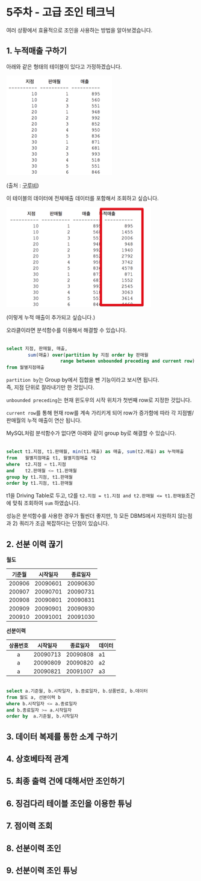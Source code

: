 # 5주차 - 고급 조인 테크닉

여러 상황에서 효율적으로 조인을 사용하는 방법을 알아보겠습니다.

## 1. 누적매출 구하기

아래와 같은 형태의 테이블이 있다고 가정하겠습니다.

![5_1_1](./images/5_1_1.png)

(출처 : [구루비](http://wiki.gurubee.net/pages/viewpage.action?pageId=26740935))  
  
이 테이블의 데이터에 전체매출 데이터를 포함해서 조회하고 싶습니다.

![5_1_2](./images/5_1_2.png)

(이렇게 누적 매출이 추가되고 싶습니다.)  
  
오라클이라면 분석함수를 이용해서 해결할 수 있습니다.

```sql

select 지점, 판매월, 매출, 
        sum(매출) over(partition by 지점 order by 판매월
                    range between unbounded preceding and current row) 누적매출
from 월별지점매출
```

```partition by```는 Group by에서 집합을 뺀 기능이라고 보시면 됩니다.  
즉, 지점 단위로 잘라내기만 한 것입니다.  
  
```unbounded preceding```는 현재 윈도우의 시작 위치가 첫번째 row로 지정한 것입니다.  
  
```current row```를 통해 현재 row를 계속 가리키게 되어 row가 증가함에 따라 각 지점별/판매월의 누적 매출이 연산 됩니다.  
  
MySQL처럼 분석함수가 없다면 아래와 같이 group by로 해결할 수 있습니다.

```sql

select t1.지점, t1.판매월, min(t1.매출) as 매출, sum(t2.매출) as 누적매출
from   월별지점매출 t1, 월별지점매출 t2
where  t2.지점 = t1.지점
and    t2.판매월 <= t1.판매월
group by t1.지점, t1.판매월
order by t1.지점, t1.판매월
```

t1을 Driving Table로 두고, t2를 ```t2.지점 = t1.지점 and t2.판매월 <= t1.판매월```조건에 맞춰 조회하여 ```sum``` 하였습니다.  
  
성능은 분석함수를 사용한 경우가 훨씬더 좋지만, 1) 모든 DBMS에서 지원하지 않는점과 2) 쿼리가 조금 복잡하다는 단점이 있습니다.  

## 2. 선분 이력 끊기

**월도**

| 기준월 | 시작일자 | 종료일자 |
|:------:|:--------:|:--------:|
| 200906 | 20090601 | 20090630 |
| 200907 | 20090701 | 20090731 |
| 200908 | 20090801 | 20090831 |
| 200909 | 20090901 | 20090930 |
| 200910 | 20091001 | 20091030 |

**선분이력**

| 상품번호 | 시작일자 | 종료일자 | 데이터 |
|:------:|:--------:|:--------:|-----|
|    a   | 20090713 | 20090808 | a1  |
|    a   | 20090809 | 20090820 | a2  |
|    a   | 20090821 | 20091007 | a3  |


```sql

select a.기준월, b.시작일자, b.종료일자, b.상품번호, b.데이터
from 월도 a, 선분이력 b
where b.시작일자 <= a.종료일자
and b.종료일자 >= a.시작일자
order by  a.기준월, b.시작일자

```




## 3. 데이터 복제를 통한 소계 구하기

## 4. 상호베타적 관계 

## 5. 최종 출력 건에 대해서만 조인하기

## 6. 징검다리 테이블 조인을 이용한 튜닝

## 7. 점이력 조회

## 8. 선분이력 조인

## 9. 선분이력 조인 튜닝

